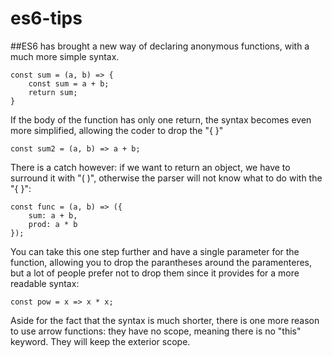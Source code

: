 # es6-tips

##ES6 has brought a new way of declaring anonymous functions, with a much more simple syntax.

    const sum = (a, b) => {
        const sum = a + b;
        return sum;
    }

If the body of the function has only one return, the syntax becomes even more simplified, allowing the coder to drop the "{ }"

    const sum2 = (a, b) => a + b;

There is a catch however: if we want to return an object, we have to surround it with "( )", otherwise the parser will not know what to do with the "{ }":

    const func = (a, b) => ({
        sum: a + b,
        prod: a * b
    });

You can take this one step further and have a single parameter for the function, allowing you to drop the parantheses around the paramenteres, but a lot of people prefer not to drop them since it provides for a more readable syntax:

    const pow = x => x * x;

Aside for the fact that the syntax is much shorter, there is one  more reason to use arrow functions: they have no scope, meaning there is no "this" keyword. They will keep the exterior scope.
